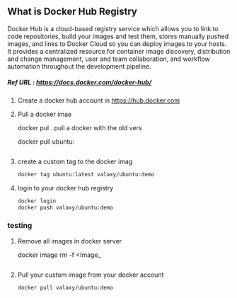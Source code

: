 ## What is Docker Hub Registry

Docker Hub is a cloud-based registry service which allows you to link to code repositories, build your images and test them, stores manually pushed images, and links to Docker Cloud so you can deploy images to your hosts. It provides a centralized resource for container image discovery, distribution and change management, user and team collaboration, and workflow automation throughout the development pipeline.
##### Ref URL : https://docs.docker.com/docker-hub/

1. Create a docker hub account in https://hub.docker.com
1. Pull a docker imae
   
   docker pul
. pull a docker  with the old vers
 
   docker pull ubuntu:
   ```

1. create a custom tag to the docker imag
   ```sh
   docker tag ubuntu:latest valaxy/ubuntu:demo
   ```
1. login to your docker hub registry 
   ```sh
   docker login
   docker push valaxy/ubuntu:demo
   ```
### testing 
1. Remove all images in docker server 
  
   docker image rm -f <Image_
   ```

1. Pull your custom image from your docker account
   ```sh
   docker pull valaxy/ubuntu:demo
   ```


